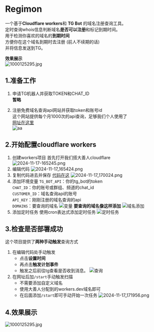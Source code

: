 # Regimon
一个基于**Cloudflare workers**和 **TG Bot** 的域名注册查询工具。   
定时查询whois信息判断域名**是否可以注册**和标记到期时间。  
用于检测你喜欢的域名的**到期时间**  
方便你在这个域名到期时去注册 (前人不续期的话)    
并将信息发送到TG。    

**效果展示**  
![1000125295.jpg](https://img.yukino.top/file/1731826036649_1000125295.jpg)

## 1.准备工作  
1. 申请TG机器人并获取TOKEN和CHAT_ID  
**暂略**

2. 注册免费域名查询api网站并获取token和账号id  
这个网站提供每个月1000次的api查询，足够我们个人使用了  
[网址在这里](https://jsonwhoisapi.com "点击前往注册")  
![aa](https://img.yukino.top/file/1731828022705_%E5%B1%8F%E5%B9%95%E6%88%AA%E5%9B%BE%202024-11-17%20140942.png)


## 2.开始配置cloudflare workers
1. 创建workers项目
首先打开我们搭大善人cloudflare
![2024-11-17-165245.png](https://img.yukino.top/file/1731833748994_2024-11-17-165245.png)  
2. 编辑代码
![2024-11-17_165424.png](https://img.yukino.top/file/1731833748465_2024-11-17_165424.png)
3. 复制代码进去并保存
[代码在这](https://github.com/ccity3/RegiMon/blob/main/workers.js)
![2024-11-17_170024.png](https://img.yukino.top/file/1731834168506_2024-11-17_170024.png)
4. 添加环境变量
   `TG_BOT_API`：你的tg_bot的token  
   `CHAT_ID`：你的账号或群组、频道的chat_id  
   `CUSTOMER_ID`：域名查询api的账号  
   `API_KEY`：刚刚注册的域名查询的api  
   `DOMAINS`：要查询的域名
   ![变量](https://img.yukino.top/file/1731828028498_%E5%B1%8F%E5%B9%95%E6%88%AA%E5%9B%BE%202024-11-17%20142257.png)
   **要查询的域名像这样添加**
   ![域名添加](https://img.yukino.top/file/1731828027293_%E5%B1%8F%E5%B9%95%E6%88%AA%E5%9B%BE%202024-11-17%20143949.png)
1. 添加定时任务
   使用cron表达式添加定时任务
   ![定时任务](https://img.yukino.top/file/1731828025618_%E5%B1%8F%E5%B9%95%E6%88%AA%E5%9B%BE%202024-11-17%20142350.png)

## 3.检查是否部署成功
这个项目提供了**两种手动触发**查询方式
1. 在编辑代码处手动触发
   - 点击**设置时间**
   - 再点击**触发计划事件**
   - 触发之后前往tg查看是否收到消息。
   ![查询](https://img.yukino.top/file/1731828030871_%E5%B1%8F%E5%B9%95%E6%88%AA%E5%9B%BE%202024-11-17%20142418.png)
2. 在网址后加`/start`手动触发扫描
   - 不需要添加自定义域名
   - 使用大善人分配到的workers.dev域名即可
   - 在后面添加`/start`即可手动开始一次任务
   ![2024-11-17_171956.png](https://img.yukino.top/file/1731835257354_2024-11-17_171956.png)

## 4.效果展示  
![1000125295.jpg](https://img.yukino.top/file/1731826036649_1000125295.jpg)
